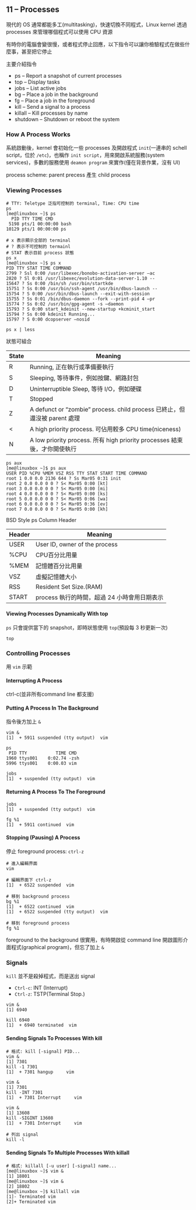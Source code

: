 ## 11 – Processes

現代的 OS 通常都能多工(multitasking)，快速切換不同程式，Linux kernel 透過 processes 來管理哪個程式可以使用 CPU 資源

有時你的電腦會變很慢，或者程式停止回應，以下指令可以讓你檢驗程式在做些什麼事，甚至把它停止

主要介紹指令

* ps – Report a snapshot of current processes
* top – Display tasks
* jobs – List active jobs
* bg – Place a job in the background
* fg – Place a job in the foreground
* kill – Send a signal to a process
* killall – Kill processes by name
* shutdown – Shutdown or reboot the system

### How A Process Works

系統啟動後，kernel 會初始化一些 processes 及開啟程式 `init`(一連串的 schell script，位於 `/etc`)，也稱作 `init script`，用來開啟系統服務(system services)，多數的服務使用 `deamon program` 來實作(僅在背景作業，沒有 UI)

process scheme: parent precess 產生 child process

### Viewing Processes

```shell
# TTY: Teletype 泛指可控制的 terminal, Time: CPU time
ps
[me@linuxbox ~]$ ps
  PID TTY TIME CMD
 5198 pts/1 00:00:00 bash
10129 pts/1 00:00:00 ps

# x 表示顯示全部的 terminal
# ? 表示不可控制的 termainl
# STAT 表示目前 process 狀態
ps x
[me@linuxbox ~]$ ps x
PID TTY STAT TIME COMMAND
2799 ? Ssl 0:00 /usr/libexec/bonobo-activation-server –ac
2820 ? Sl 0:01 /usr/libexec/evolution-data-server-1.10 --
15647 ? Ss 0:00 /bin/sh /usr/bin/startkde
15751 ? Ss 0:00 /usr/bin/ssh-agent /usr/bin/dbus-launch --
15754 ? S 0:00 /usr/bin/dbus-launch --exit-with-session
15755 ? Ss 0:01 /bin/dbus-daemon --fork --print-pid 4 –pr
15774 ? Ss 0:02 /usr/bin/gpg-agent -s –daemon
15793 ? S 0:00 start_kdeinit --new-startup +kcminit_start
15794 ? Ss 0:00 kdeinit Running...
15797 ? S 0:00 dcopserver –nosid

ps x | less
```

狀態可組合

State | Meaning
------|--------
R | Running, 正在執行或準備要執行
S | Sleeping, 等待事件，例如按鍵、網路封包
D | Uninterruptible Sleep, 等待 I/O，例如硬碟
T | Stopped
Z | A defunct or “zombie” process. child process 已終止，但還沒被 parent 處理
< | A high priority process. 可佔用較多 CPU time(niceness)
N | A low priority process. 所有 high priority processes 結束後，才你開使執行

```shell
ps aux
[me@linuxbox ~]$ ps aux
USER PID %CPU %MEM VSZ RSS TTY STAT START TIME COMMAND
root 1 0.0 0.0 2136 644 ? Ss Mar05 0:31 init
root 2 0.0 0.0 0 0 ? S< Mar05 0:00 [kt]
root 3 0.0 0.0 0 0 ? S< Mar05 0:00 [mi]
root 4 0.0 0.0 0 0 ? S< Mar05 0:00 [ks]
root 5 0.0 0.0 0 0 ? S< Mar05 0:06 [wa]
root 6 0.0 0.0 0 0 ? S< Mar05 0:36 [ev]
root 7 0.0 0.0 0 0 ? S< Mar05 0:00 [kh]
```

BSD Style ps Column Header

Header | Meaning
-------|--------
USER | User ID, owner of the process
%CPU | CPU百分比用量
%MEM | 記憶體百分比用量
VSZ | 虛擬記憶體大小
RSS | Resident Set Size.(RAM)
START | process 執行的時間，超過 24 小時會用日期表示

#### Viewing Processes Dynamically With top

`ps` 只會提供當下的 snapshot，即時狀態使用 `top`(預設每 3 秒更新一次)

```shell
top
```

### Controlling Processes

用 `vim` 示範

#### Interrupting A Process

ctrl-c(並非所有command line 都支援)

#### Putting A Process In The Background

指令後方加上 `&`

```shell
vim &
[1]  + 5911 suspended (tty output)  vim

ps
 PID TTY           TIME CMD
1960 ttys001    0:02.74 -zsh
5996 ttys001    0:00.03 vim

jobs
[1]  + suspended (tty output)  vim
```

#### Returning A Process To The Foreground

```shell
jobs
[1]  + suspended (tty output)  vim

fg %1
[1]  + 5911 continued  vim
```

#### Stopping (Pausing) A Process

停止 foreground process: `ctrl-z`

```shell
# 進入編輯界面
vim

# 編輯界面下 ctrl-z
[1]  + 6522 suspended  vim

# 移到 background process
bg %1
[1]  + 6522 continued  vim
[1]  + 6522 suspended (tty output)  vim

# 移到 foreground process
fg %1
```

foreground to the background 很實用，有時開啟從 command line 開啟圖形介面程式(graphical program)，但忘了加上 `&`

### Signals

`kill` 並不是殺掉程式，而是送出 signal

* `Ctrl-c`: INT (Interrupt)
* `Ctrl-z`: TSTP(Terminal Stop.)

```shell
vim &
[1] 6940

kill 6940
[1]  + 6940 terminated  vim
```

#### Sending Signals To Processes With kill

```shell
# 格式: kill [-signal] PID...
vim &
[1] 7301
kill -1 7301
[1]  + 7301 hangup     vim

vim &
[1] 7301
kill -INT 7301
[1]  + 7301 Interrupt     vim

vim &
[1] 13608
kill -SIGINT 13608
[1]  + 7301 Interrupt     vim

# 列出 signal
kill -l
```

#### Sending Signals To Multiple Processes With killall

```shell
# 格式: killall [-u user] [-signal] name...
[me@linuxbox ~]$ vim &
[1] 18801
[me@linuxbox ~]$ vim &
[2] 18802
[me@linuxbox ~]$ killall vim
[1]- Terminated vim
[2]+ Terminated vim
```